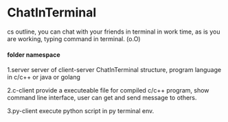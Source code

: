 # ChatInTerminal
cs outline, you can chat with your friends in terminal in work time, as is you are working, typing command in terminal. (o.O)

#### folder namespace

1.server
server of client-server ChatInTerminal structure, program language in c/c++ or java or golang

2.c-client
provide a executeable file for compiled c/c++ program, show command line interface, user can get and send message to others.

3.py-client
execute python script in py terminal env.

